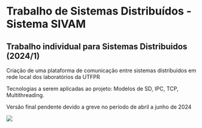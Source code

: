 # Trabalho de Sistemas Distribuídos - Sistema SIVAM
## Trabalho individual para Sistemas Distribuidos (2024/1)
<p>Criação de uma plataforma de comunicação entre sistemas distribuidos em rede local dos laboratórios da UTFPR</p>
<p>Tecnologias a serem aplicadas ao projeto: Modelos de SD, IPC, TCP, Multithreading.
<p>Versão final pendente devido a greve no período de abril a junho de 2024</p>
<p><a href="https://skillicons.dev"><img src="https://skillicons.dev/icons?i=java"/></a></p>
